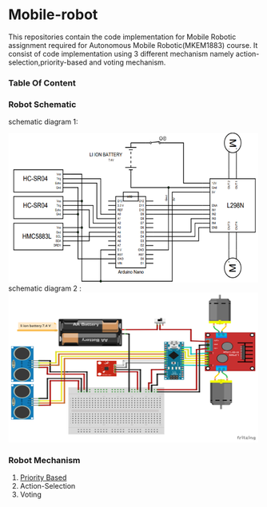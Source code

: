 # Mobile-robot
This repositories contain the code implementation for Mobile Robotic assignment required for Autonomous Mobile Robotic(MKEM1883) course. It consist of code implementation using 3 different mechanism namely action-selection,priority-based and voting mechanism.

### Table Of Content

### Robot Schematic
schematic diagram 1:
<div>
<img src="./img/schematic_diagram1.PNG" width="500" height="300"/>
</div>
schematic diagram 2 :
<div>
<img src="./img/schematic_diagram2.PNG" width="500" height="300"/>
</div>

### Robot Mechanism
1. [Priority Based](./mechanism/priority-based)
2. Action-Selection
3. Voting